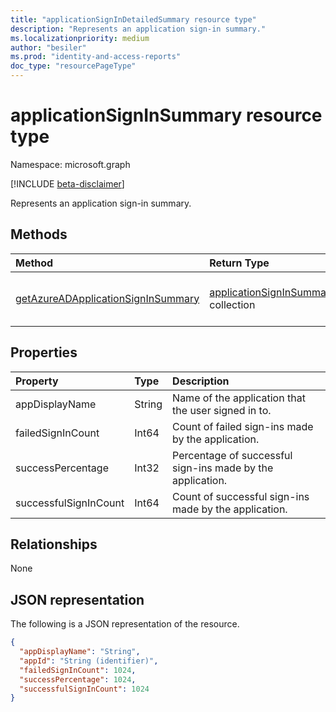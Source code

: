 ```yaml
---
title: "applicationSignInDetailedSummary resource type"
description: "Represents an application sign-in summary."
ms.localizationpriority: medium
author: "besiler"
ms.prod: "identity-and-access-reports"
doc_type: "resourcePageType"
---
```


# applicationSignInSummary resource type

Namespace: microsoft.graph

[!INCLUDE [beta-disclaimer](../../includes/beta-disclaimer.md)]

Represents an application sign-in summary.

## Methods

| Method       | Return Type | Description |
|:-------------|:------------|:------------|
| [getAzureADApplicationSignInSummary](../api/applicationsigninsummary-get.md) | [applicationSignInSummary](applicationsigninsummary.md) collection| Retrieve **applicationSignInSummary** objects within either the last seven or 30 days. |

## Properties
| Property     | Type        | Description |
|:-------------|:------------|:------------|
|appDisplayName|String|Name of the application that the user signed in to.|
|failedSignInCount|Int64|Count of failed sign-ins made by the application.|
|successPercentage|Int32|Percentage of successful sign-ins made by the application.|
|successfulSignInCount|Int64|Count of successful sign-ins made by the application.|
<!--Hiding this because it's not in the metadata nor in public response objects
|appId|String|  Identifier of the application that the user signed into.|
-->

## Relationships
None


## JSON representation

The following is a JSON representation of the resource.

<!-- {
  "blockType": "resource",
  "optionalProperties": [

  ],
  "@odata.type": "microsoft.graph.applicationSignInSummary"
}-->

```json
{
  "appDisplayName": "String",
  "appId": "String (identifier)",
  "failedSignInCount": 1024,
  "successPercentage": 1024,
  "successfulSignInCount": 1024
}

```

<!-- uuid: 8fcb5dbc-d5aa-4681-8e31-b001d5168d79
2015-10-25 14:57:30 UTC -->
<!-- {
  "type": "#page.annotation",
  "description": "applicationSignInSummary resource",
  "keywords": "",
  "section": "documentation",
  "tocPath": ""
}-->


